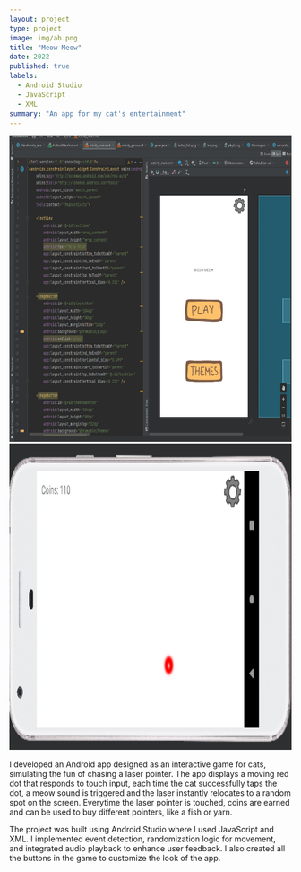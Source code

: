 ```yaml
---
layout: project
type: project
image: img/ab.png
title: "Meow Meow"
date: 2022
published: true
labels:
  - Android Studio
  - JavaScript
  - XML
summary: "An app for my cat's entertainment"
---
```


<div class="text-center p-4">
  <img width="781px" height="546" src="../img/meowmeow.png" class="img-thumbnail" >
  <img width="781px" height="546" src="../img/mm2.png" class="img-thumbnail" >
</div>

I developed an Android app designed as an interactive game for cats, simulating the fun of chasing a laser pointer. The app displays a moving red dot that responds to touch input, each time the cat successfully taps the dot, a meow sound is triggered and the laser instantly relocates to a random spot on the screen. Everytime the laser pointer is touched, coins are earned and can be used to buy different pointers, like a fish or yarn.

The project was built using Android Studio where I used JavaScript and XML. I implemented event detection, randomization logic for movement, and integrated audio playback to enhance user feedback. I also created all the buttons in the game to customize the look of the app.

